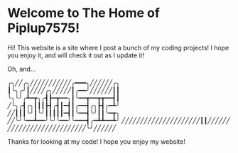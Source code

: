 # Welcome to The Home of Piplup7575!

Hi! This website is a site where I post a bunch of my coding projects! I hope you enjoy it, and will check it out as I update it!

Oh, and...

╭╮╱╱╭╮╱╱╱╱╱╱╱╱╱╱╱╭━━━╮╱╱╱╱╱╱╭╮
┃╰╮╭╯┃╱╱╱╱╭╮╱╱╱╱╱┃╭━━╯╱╱╱╱╱╱┃┃
╰╮╰╯╭┻━┳╮╭┫┣━┳━━╮┃╰━━┳━━┳┳━━┫┃
╱╰╮╭┫╭╮┃┃┃┣┫╭┫┃━┫┃╭━━┫╭╮┣┫╭━┻╯
╱╱┃┃┃╰╯┃╰╯┃┃┃┃┃━┫┃╰━━┫╰╯┃┃╰━┳╮
╱╱╰╯╰━━┻━━╯╰╯╰━━╯╰━━━┫╭━┻┻━━┻╯
╱╱╱╱╱╱╱╱╱╱╱╱╱╱╱╱╱╱╱╱╱┃┃╱╱╱╱╱╱
╱╱╱╱╱╱╱╱╱╱╱╱╱╱╱╱╱╱╱╱╱╰╯╱╱╱╱╱╱

Thanks for looking at my code! I hope you enjoy my website!
